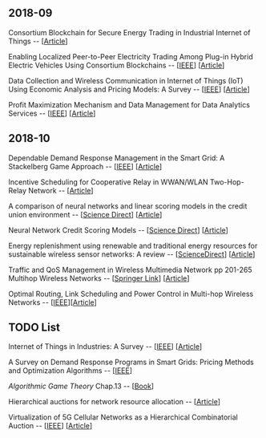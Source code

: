 
## 2018-09

Consortium Blockchain for Secure Energy Trading in Industrial Internet of Things -- [[Article](http://folk.uio.no/yanzhang/IEEETIIBlockchain2018.pdf)]

Enabling Localized Peer-to-Peer Electricity 
Trading Among Plug-in Hybrid Electric Vehicles 
Using Consortium Blockchains -- [[IEEE](https://ieeexplore.ieee.org/abstract/document/7935397/)] [[Article](http://folk.uio.no/yanzhang/IEEETII2017Blockchain.pdf)]

Data Collection and Wireless Communication in Internet of Things (IoT) Using Economic Analysis and Pricing Models: A Survey -- [[IEEE](https://ieeexplore.ieee.org/abstract/document/7496795/)] [[Article](https://arxiv.org/pdf/1608.03475.pdf)] 

Profit Maximization Mechanism and Data Management for Data Analytics Services -- [[IEEE](https://ieeexplore.ieee.org/abstract/document/8326475/)] [[Article](https://ieeexplore.ieee.org/stamp/stamp.jsp?tp=&arnumber=8326475)]


## 2018-10

Dependable Demand Response Management in the Smart Grid: A Stackelberg Game Approach -- [[IEEE](https://ieeexplore.ieee.org/abstract/document/6464552/)] [[Article](https://folk.uio.no/yanzhang/IEEETSGMar2013.pdf)]

Incentive Scheduling for Cooperative Relay in WWAN/WLAN Two-Hop-Relay Network -- [[Article](http://wmnlab.ee.ntu.edu.tw/lab/publication/Conference/[C]2005_WCNC%2005.Incentive%20Scheduling%20for%20Cooperative%20Relay%20in%20WWAN&WLAN%20Two-Hop-Relay%20Network.pdf)]

A comparison of neural networks and linear scoring models in the credit union environment -- [[Science Direct](https://www.sciencedirect.com/science/article/pii/0377221795002464)] [[Article](https://www.researchgate.net/profile/George_Overstreet/publication/223603370_A_comparison_of_neural_network_and_linear_scoring_models_in_credit_union_environment/links/5a956bb745851535bcdc8bd0/A-comparison-of-neural-network-and-linear-scoring-models-in-credit-union-environment.pdf)]

Neural Network Credit Scoring Models -- [[Science Direct](https://www.sciencedirect.com/science/article/pii/S095741741101342X)] [[Article](https://www.researchgate.net/profile/David_West6/publication/223425357_Neural_Network_Credit_Scoring_Models/links/5ae9c71c45851588dd826629/Neural-Network-Credit-Scoring-Models.pdf)]

Energy replenishment using renewable and traditional energy resources for sustainable wireless sensor networks: A review -- [[ScienceDirect](https://www.sciencedirect.com/science/article/pii/S1364032115001094)] [[Article](https://ac.els-cdn.com/S1364032115001094/1-s2.0-S1364032115001094-main.pdf?_tid=1d217019-02fd-4f93-bc06-7708f0947d2e&acdnat=1539251686_4a0cd9c14089d675de51ebbb53b4e9cf)]

Traffic and QoS Management in Wireless Multimedia Network pp 201-265 Multihop Wireless Networks -- [[Springer Link](https://link.springer.com/chapter/10.1007%2F978-0-387-85573-8_5)] [[Article](https://s3.amazonaws.com/academia.edu.documents/40292284/Multihop_Wireless_Networks20151123-4913-18yxdl0.pdf?AWSAccessKeyId=AKIAIWOWYYGZ2Y53UL3A&Expires=1539485598&Signature=IC7oRlKYpx4QTYBmfrS8dRbdcGg%3D&response-content-disposition=inline%3B%20filename%3DMultihop_Wireless_Networks.pdf)]

Optimal Routing, Link Scheduling and Power Control in Multi-hop Wireless Networks -- [[IEEE](https://ieeexplore.ieee.org/abstract/document/1208720/)][[Article](https://pdfs.semanticscholar.org/e80f/2f813ca707926dbc1955b741747b0dbf88f3.pdf)]


## TODO List

Internet of Things in Industries: A Survey -- [[IEEE](https://ieeexplore.ieee.org/document/6714496)] [[Article](https://ieeexplore.ieee.org/stamp/stamp.jsp?tp=&arnumber=6714496&tag=1)]

A Survey on Demand Response Programs in Smart Grids: Pricing Methods and Optimization Algorithms -- [[IEEE](https://ieeexplore.ieee.org/document/6861959/)]

*Algorithmic Game Theory* Chap.13 -- [[Book](https://books.google.com.hk/books?hl=en&lr=&id=YCu2alSw0w8C&oi=fnd&pg=PR5&dq=algorithmic+game+theory&ots=aNANyRplCa&sig=EdVKqOuG7HarnhDz81j4QQUqDr8&redir_esc=y#v=onepage&q=algorithmic%20game%20theory&f=false)]

Hierarchical auctions for network resource allocation -- [[Article](https://www.ocf.berkeley.edu/~twy/docs/TaJa11gamenets.pdf)]

Virtualization of 5G Cellular Networks as a Hierarchical Combinatorial Auction -- [[IEEE](https://ieeexplore.ieee.org/abstract/document/7348713)] [[Article](https://arxiv.org/pdf/1511.08256)]







